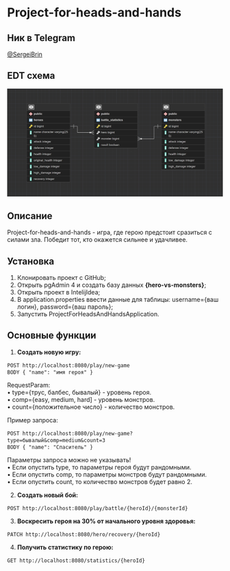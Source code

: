 # Project-for-heads-and-hands

## Ник в Telegram
[@SergeiBrin](https://t.me/sergeibrin)

## EDT схема
![Cхема](https://github.com/SergeiBrin/project-for-heads-and-hands/blob/main/hero-vs-monsters.png)

## Описание
Project-for-heads-and-hands - игра, где герою предстоит сразиться с силами зла. 
Победит тот, кто окажется сильнее и удачливее.

## Установка
1. Клонировать проект с GitHub;
2. Открыть pgAdmin 4 и создать базу данных **{hero-vs-monsters}**;
3. Открыть проект в IntelijIdea;
4. В application.properties ввести данные для таблицы: username={ваш логин}, password={ваш пароль};
5. Запустить ProjectForHeadsAndHandsApplication.

## Основные функции
1. **Создать новую игру:**  
```
POST http://localhost:8080/play/new-game  
BODY { "name": "имя героя" }
```
RequestParam:  
• type={трус, балбес, бывалый} - уровень героя.  
• comp={easy, medium, hard] - уровень монстров.  
• count={положительное число} - количество монстров.  

Пример запроса:  
```
POST http://localhost:8080/play/new-game?type=бывалый&comp=medium&count=3  
BODY { "name": "Спаситель" }
```

Параметры запроса можно не указывать!  
• Если опустить type, то параметры героя будут рандомными.  
• Если опустить comp, то параметры монстров будут рандомными.  
• Если опустить count, то количество монстров будет равно 2.  

2. **Создать новый бой:**  
```
POST http://localhost:8080/play/battle/{heroId}/{monsterId}
```
3. **Воскресить героя на 30% от начального уровня здоровья:**  
```
PATCH http://localhost:8080/hero/recovery/{heroId}
```
4. **Получить статистику по герою:**
```
GET http://localhost:8080/statistics/{heroId}
```


